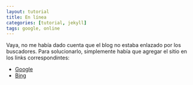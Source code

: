 ```yaml
---
layout: tutorial
title: En línea
categories: [tutorial, jekyll] 
tags: google, online
---
```


Vaya, no me había dado cuenta que el blog no estaba enlazado por los buscadores.
Para solucionarlo, simplemente había que agregar el sitio en los links correspondintes: 

 * [Google](https://www.google.com/webmasters/tools/submit-url)
 * [Bing](http://www.bing.com/toolbox/submit-site-url/)


